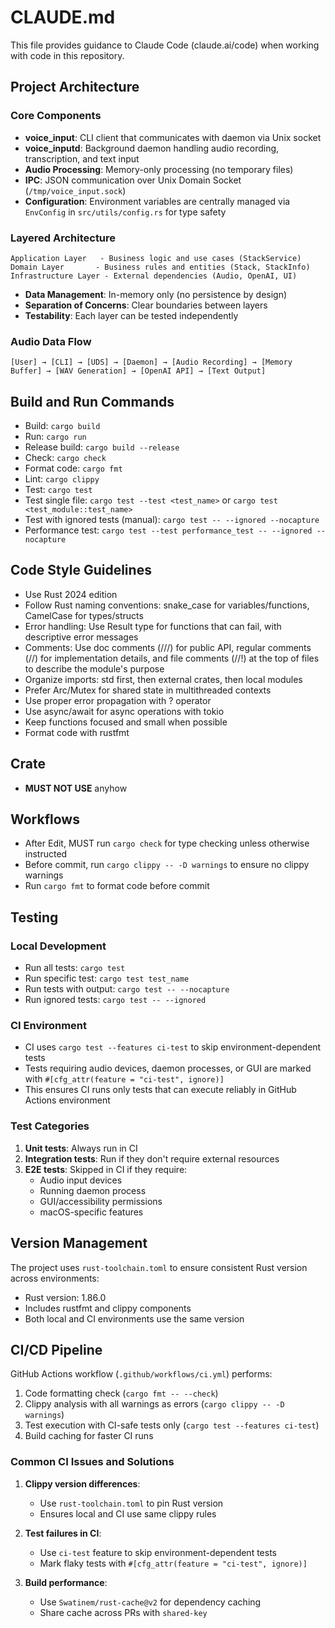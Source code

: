 # CLAUDE.md

This file provides guidance to Claude Code (claude.ai/code) when working with code in this repository.

## Project Architecture

### Core Components

- **voice_input**: CLI client that communicates with daemon via Unix socket
- **voice_inputd**: Background daemon handling audio recording, transcription, and text input
- **Audio Processing**: Memory-only processing (no temporary files)
- **IPC**: JSON communication over Unix Domain Socket (`/tmp/voice_input.sock`)
- **Configuration**: Environment variables are centrally managed via `EnvConfig` in `src/utils/config.rs` for type safety

### Layered Architecture

```
Application Layer   - Business logic and use cases (StackService)
Domain Layer       - Business rules and entities (Stack, StackInfo)
Infrastructure Layer - External dependencies (Audio, OpenAI, UI)
```

- **Data Management**: In-memory only (no persistence by design)
- **Separation of Concerns**: Clear boundaries between layers
- **Testability**: Each layer can be tested independently

### Audio Data Flow

```
[User] → [CLI] → [UDS] → [Daemon] → [Audio Recording] → [Memory Buffer] → [WAV Generation] → [OpenAI API] → [Text Output]
```

## Build and Run Commands

- Build: `cargo build`
- Run: `cargo run`
- Release build: `cargo build --release`
- Check: `cargo check`
- Format code: `cargo fmt`
- Lint: `cargo clippy`
- Test: `cargo test`
- Test single file: `cargo test --test <test_name>` or `cargo test <test_module::test_name>`
- Test with ignored tests (manual): `cargo test -- --ignored --nocapture`
- Performance test: `cargo test --test performance_test -- --ignored --nocapture`

## Code Style Guidelines

- Use Rust 2024 edition
- Follow Rust naming conventions: snake_case for variables/functions, CamelCase for types/structs
- Error handling: Use Result type for functions that can fail, with descriptive error messages
- Comments: Use doc comments (///) for public API, regular comments (//) for implementation details, and file comments (//!) at the top of files to describe the module's purpose
- Organize imports: std first, then external crates, then local modules
- Prefer Arc/Mutex for shared state in multithreaded contexts
- Use proper error propagation with ? operator
- Use async/await for async operations with tokio
- Keep functions focused and small when possible
- Format code with rustfmt

## Crate

- **MUST NOT USE** anyhow

## Workflows

- After Edit, MUST run `cargo check` for type checking unless otherwise instructed
- Before commit, run `cargo clippy -- -D warnings` to ensure no clippy warnings
- Run `cargo fmt` to format code before commit

## Testing

### Local Development

- Run all tests: `cargo test`
- Run specific test: `cargo test test_name`
- Run tests with output: `cargo test -- --nocapture`
- Run ignored tests: `cargo test -- --ignored`

### CI Environment

- CI uses `cargo test --features ci-test` to skip environment-dependent tests
- Tests requiring audio devices, daemon processes, or GUI are marked with `#[cfg_attr(feature = "ci-test", ignore)]`
- This ensures CI runs only tests that can execute reliably in GitHub Actions environment

### Test Categories

1. **Unit tests**: Always run in CI
2. **Integration tests**: Run if they don't require external resources
3. **E2E tests**: Skipped in CI if they require:
   - Audio input devices
   - Running daemon process
   - GUI/accessibility permissions
   - macOS-specific features

## Version Management

The project uses `rust-toolchain.toml` to ensure consistent Rust version across environments:

- Rust version: 1.86.0
- Includes rustfmt and clippy components
- Both local and CI environments use the same version

## CI/CD Pipeline

GitHub Actions workflow (`.github/workflows/ci.yml`) performs:

1. Code formatting check (`cargo fmt -- --check`)
2. Clippy analysis with all warnings as errors (`cargo clippy -- -D warnings`)
3. Test execution with CI-safe tests only (`cargo test --features ci-test`)
4. Build caching for faster CI runs

### Common CI Issues and Solutions

1. **Clippy version differences**:

   - Use `rust-toolchain.toml` to pin Rust version
   - Ensures local and CI use same clippy rules

2. **Test failures in CI**:

   - Use `ci-test` feature to skip environment-dependent tests
   - Mark flaky tests with `#[cfg_attr(feature = "ci-test", ignore)]`

3. **Build performance**:
   - Use `Swatinem/rust-cache@v2` for dependency caching
   - Share cache across PRs with `shared-key`
